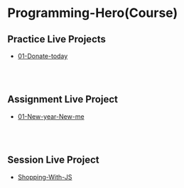 # Programming-Hero(Course)

## Practice Live Projects

- [01-Donate-today](https://programmershipon.github.io/donate-today/)

<br>
<br>

## Assignment Live Project

- [01-New-year-New-me](https://programmershipon.github.io/Happy-New-Year/)

<br>
<br>

## Session Live Project

- [Shopping-With-JS](https://shopping-with-js-practice.surge.sh/)
